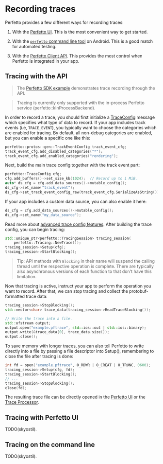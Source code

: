 # Recording traces

Perfetto provides a few different ways for recording traces:

1. With the [Perfetto UI](#tracing-with-perfetto-ui). This is the most
   convenient way to get started.

2. With the [`perfetto` command line tool](#tracing-on-the-command-line) on
   Android. This is a good match for automated testing.

3. With the [Perfetto Client API](#tracing-with-the-api). This provides the
   most control when Perfetto is integrated in your app.

## Tracing with the API

> The [Perfetto SDK example](https://github.com/skyostil/perfetto-sdk-example)
> demonstrates trace recording through the API.

> Tracing is currently only supported with the in-process Perfetto service
> (perfetto::kInProcessBackend).

In order to record a trace, you should first initialize a
[TraceConfig](../protos/perfetto/config/trace_config.proto) message which
specifies what type of data to record. If your app includes track events
(i.e, `TRACE_EVENT`), you typically want to choose the categories which are
enabled for tracing. By default, all non-debug categories are enabled, but
you can enable a specific one like this:

```C++
perfetto::protos::gen::TrackEventConfig track_event_cfg;
track_event_cfg.add_disabled_categories("*");
track_event_cfg.add_enabled_categories("rendering");
```

Next, build the main trace config together with the track event part:

```C++
perfetto::TraceConfig cfg;
cfg.add_buffers()->set_size_kb(1024);  // Record up to 1 MiB.
auto* ds_cfg = cfg.add_data_sources()->mutable_config();
ds_cfg->set_name("track_event");
ds_cfg->set_track_event_config_raw(track_event_cfg.SerializeAsString());
```

If your app includes a custom data source, you can also enable it here:

```C++
ds_cfg = cfg.add_data_sources()->mutable_config();
ds_cfg->set_name("my_data_source");
```

Read more about [advanced trace config features](trace-config.md). After
building the trace config, you can begin tracing:

```C++
std::unique_ptr<perfetto::TracingSession> tracing_session(
    perfetto::Tracing::NewTrace());
tracing_session->Setup(cfg);
tracing_session->StartBlocking();
```

> Tip: API methods with `Blocking` in their name will suspend the calling
> thread until the respective operation is complete. There are typically also
> asynchronous versions of each function to that don't have this limitation.

Now that tracing is active, instruct your app to perform the operation you
want to record. After that, we can stop tracing and collect the
protobuf-formatted trace data:

```C++
tracing_session->StopBlocking();
std::vector<char> trace_data(tracing_session->ReadTraceBlocking());

// Write the trace into a file.
std::ofstream output;
output.open("example.pftrace", std::ios::out | std::ios::binary);
output.write(&trace_data[0], trace_data.size());
output.close();
```

To save memory with longer traces, you can also tell Perfetto to write
directly into a file by passing a file descriptor into Setup(), remembering
to close the file after tracing is done:

```C++
int fd = open("example.pftrace", O_RDWR | O_CREAT | O_TRUNC, 0600);
tracing_session->Setup(cfg, fd);
tracing_session->StartBlocking();
// ...
tracing_session->StopBlocking();
close(fd);
```

The resulting trace file can be directly opened in the [Perfetto
UI](https://ui.perfetto.dev) or the [Trace Processor](trace-processor.md).

## Tracing with Perfetto UI

TODO(skyostil).

## Tracing on the command line

TODO(skyostil).

